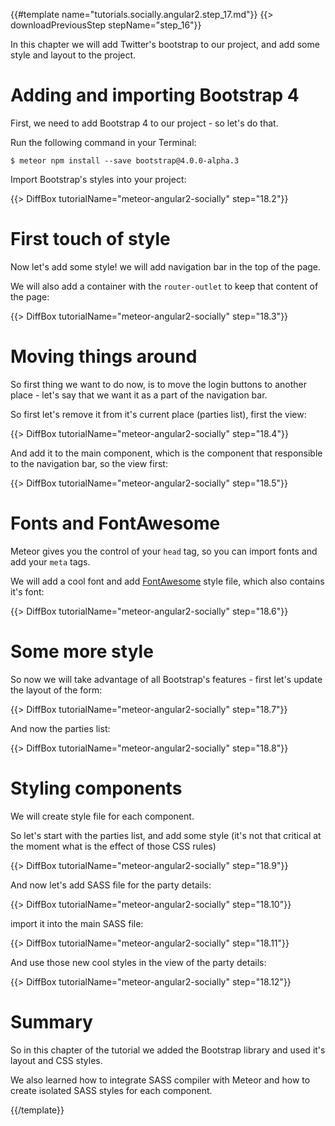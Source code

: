 {{#template name="tutorials.socially.angular2.step_17.md"}}
{{> downloadPreviousStep stepName="step_16"}}

In this chapter we will add Twitter's bootstrap to our project, and add some style and layout to the project.

# Adding and importing Bootstrap 4

First, we need to add Bootstrap 4 to our project - so let's do that.

Run the following command in your Terminal:

    $ meteor npm install --save bootstrap@4.0.0-alpha.3

 Import Bootstrap's styles into your project:

{{> DiffBox tutorialName="meteor-angular2-socially" step="18.2"}}

# First touch of style

Now let's add some style! we will add navigation bar in the top of the page.

We will also add a container with the `router-outlet` to keep that content of the page:

{{> DiffBox tutorialName="meteor-angular2-socially" step="18.3"}}

# Moving things around

So first thing we want to do now, is to move the login buttons to another place - let's say that we want it as a part of the navigation bar.

So first let's remove it from it's current place (parties list), first the view:

{{> DiffBox tutorialName="meteor-angular2-socially" step="18.4"}}

And add it to the main component, which is the component that responsible to the navigation bar, so the view first:

{{> DiffBox tutorialName="meteor-angular2-socially" step="18.5"}}

# Fonts and FontAwesome

Meteor gives you the control of your `head` tag, so you can import fonts and add your `meta` tags.

We will add a cool font and add [FontAwesome](https://fortawesome.github.io/Font-Awesome/) style file, which also contains it's font:

{{> DiffBox tutorialName="meteor-angular2-socially" step="18.6"}}

# Some more style

So now we will take advantage of all Bootstrap's features - first let's update the layout of the form:

{{> DiffBox tutorialName="meteor-angular2-socially" step="18.7"}}

And now the parties list:

{{> DiffBox tutorialName="meteor-angular2-socially" step="18.8"}}

# Styling components

We will create style file for each component.

So let's start with the parties list, and add some style (it's not that critical at the moment what is the effect of those CSS rules)

{{> DiffBox tutorialName="meteor-angular2-socially" step="18.9"}}

And now let's add SASS file for the party details:

{{> DiffBox tutorialName="meteor-angular2-socially" step="18.10"}}

import it into the main SASS file:

{{> DiffBox tutorialName="meteor-angular2-socially" step="18.11"}}

And use those new cool styles in the view of the party details:

{{> DiffBox tutorialName="meteor-angular2-socially" step="18.12"}}


# Summary

So in this chapter of the tutorial we added the Bootstrap library and used it's layout and CSS styles.

We also learned how to integrate SASS compiler with Meteor and how to create isolated SASS styles for each component.

{{/template}}
